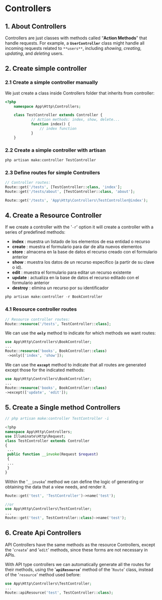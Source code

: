 # Controllers

## 1. About Controllers

Controllers are just classes with methods called “**Action Methods**” that handle requests. For example, a **`UserController`** class might handle all incoming requests related to `**users**`, including *showing*, *creating*, *updating*, and *deleting* users.

## 2. Create simple controller

### 2.1 Create a simple controller manually

We just create a class inside Controllers folder that inherits from controller:

```php
<?php
	namespace App\Http\Controllers;

	class TestController extends Controller {
			// Action methods: index, show, delete...
			function index() {
				// index function
			}
	}
```

### 2.2 Create a simple controller with artisan

```bash
php artisan make:controller TestController
```

### 2.3 Define routes for simple Controllers

```php
// Controller routes:
Route::get('/tests', [TestController::class, 'index'];
Route::get('/tests/about', [TestController::class, 'about'];

Route::get('/tests', 'App\Http\Controllers\TestController@index');
```

## 4. Create a Resource Controller

If we create a controller with the '`-r`' option it will create a controller with a series of predefined methods:

- **index** : muestra un listado de los elementos de esa entidad o recurso
- **create** : muestra el formulario para dar de alta nuevos elementos
- **store** : almacena en la base de datos el recurso creado con el formulario anterior
- **show** : muestra los datos de un recurso específico (a partir de su clave o id).
- **edit** : muestra el formulario para editar un recurso existente
- **update** : actualiza en la base de datos el recurso editado con el formulario anterior
- **destroy** : elimina un recurso por su identificador

```php
php artisan make:controller -r BookController
```

### 4.1 Resource controller routes

```php
// Resource controller routes:
Route::resource('/tests', TestController::class];
```

We can use the **`only`** method to indicate for which methods we want routes:

```php
use App\Http\Controllers\BookController;
...
Route::resource('books', BookController::class)
 ->only(['index', 'show']);
```

We can use the **`except`** method to indicate that all routes are generated except
those for the indicated methods:

```php
use App\Http\Controllers\BookController;
...
Route::resource('books', BookController::class)
->except(['update', 'edit']);
```

## 5. Create a Single method Controllers

```php
// php artisan make:controller TestController -i

<?php
namespace App\Http\Controllers;
use Illuminate\Http\Request;
class TestController extends Controller
{
 ...
 public function __invoke(Request $request)
 {
 ...
 }
}
```

Within the '`__invoke`' method we can define the logic of generating or obtaining the data that a view needs, and render it.

```php
Route::get('test', 'TestController')->name('test');

//or
use App\Http\Controllers\TestController;
...
Route::get('test', TestController::class)->name('test');
```

## 6. Create Api Controllers

API Controllers have the same methods as the resource Controllers, except the '`create`' and '`edit`' methods, since these forms are not necessary in APIs.

With API type controllers we can automatically generate all the routes for their methods, using the '**`apiResource`**' method of the '`Route`' class, instead of the '`resource`' method used before:

```php
use App\Http\Controllers\TestController;
...
Route::apiResource('test', TestController::class);
```